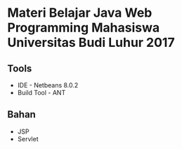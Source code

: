Materi Belajar Java Web Programming Mahasiswa Universitas Budi Luhur 2017
===========

Tools
-------------------
* IDE - Netbeans 8.0.2
* Build Tool - ANT


Bahan
-------------------
* JSP
* Servlet
